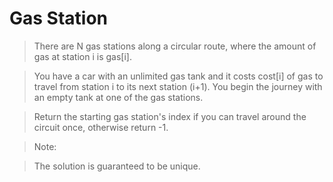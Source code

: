 # Gas Station

> There are N gas stations along a circular route, where the amount of gas at station i is gas[i].

> You have a car with an unlimited gas tank and it costs cost[i] of gas to travel from station i to its next station (i+1). You begin the journey with an empty tank at one of the gas stations.

> Return the starting gas station's index if you can travel around the circuit once, otherwise return -1.

> Note:

> The solution is guaranteed to be unique.

```Python

```
